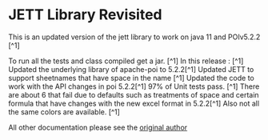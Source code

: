 # JETT Library Revisited
This is an updated version of the jett library to work on java 11 and POIv5.2.2 [^1]

To run all the tests and class compiled get a jar.  [^1]
In this release : [^1]
Updated the underlying library of apache-poi to 5.2.2[^1]
Updated JETT to support sheetnames that have space in the name [^1]
Updated the code to work with the API changes in poi 5.2.2[^1]
97% of Unit tests pass. [^1]
  There are about 6 that fail due to defaults such as treatments of space and certain formula that have changes with the new excel format in 5.2.2[^1]
  Also not all the same colors are available. [^1]

All other documentation please see the [original author](https://jett.sourceforge.net/)
